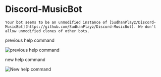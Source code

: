# Discord-MusicBot

`Your bot seems to be an unmodified instance of [SudhanPlayz/Discord-MusicBot](https://github.com/SudhanPlayz/Discord-MusicBot). We don't allow unmodified clones of other bots.`

previous help command

![previous help command](https://i.imgur.com/GDhMbmR.png)

new help command

![New help command](https://i.imgur.com/WycPOwy.png)
